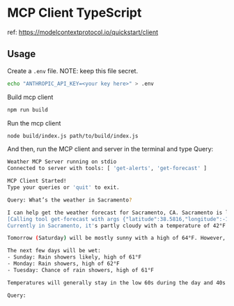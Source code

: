 # MCP Client TypeScript

ref: https://modelcontextprotocol.io/quickstart/client

## Usage

Create a `.env` file. NOTE: keep this file secret.

```sh
echo "ANTHROPIC_API_KEY=<your key here>" > .env
```

Build mcp client

```sh
npm run build
```

Run the mcp client

```sh
node build/index.js path/to/build/index.js
```

And then, run the MCP client and server in the terminal and type Query:

```sh
Weather MCP Server running on stdio
Connected to server with tools: [ 'get-alerts', 'get-forecast' ]

MCP Client Started!
Type your queries or 'quit' to exit.

Query: What’s the weather in Sacramento?

I can help get the weather forecast for Sacramento, CA. Sacramento is located at approximately latitude 38.5816° N and longitude 121.4944° W. I'll use these coordinates to get the forecast.
[Calling tool get-forecast with args {"latitude":38.5816,"longitude":-121.4944}]
Currently in Sacramento, it's partly cloudy with a temperature of 42°F and light SSE winds at 2 mph. 

Tomorrow (Saturday) will be mostly sunny with a high of 64°F. However, rain showers are likely to move in Saturday night, with temperatures dropping to 49°F.

The next few days will be wet:
- Sunday: Rain showers likely, high of 61°F
- Monday: Rain showers, high of 62°F
- Tuesday: Chance of rain showers, high of 61°F

Temperatures will generally stay in the low 60s during the day and 40s at night throughout the week, with various chances of rain showers continuing through Friday.

Query: 
```
